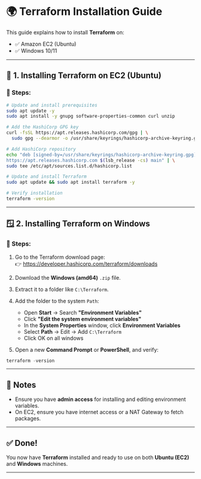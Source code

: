 # 🌍 Terraform Installation Guide

This guide explains how to install **Terraform** on:

- ✅ Amazon EC2 (Ubuntu)
- ✅ Windows 10/11

---

## 🚀 1. Installing Terraform on EC2 (Ubuntu)

### 🧾 Steps:

```bash
# Update and install prerequisites
sudo apt update -y
sudo apt install -y gnupg software-properties-common curl unzip

# Add the HashiCorp GPG key
curl -fsSL https://apt.releases.hashicorp.com/gpg | \
  sudo gpg --dearmor -o /usr/share/keyrings/hashicorp-archive-keyring.gpg

# Add HashiCorp repository
echo "deb [signed-by=/usr/share/keyrings/hashicorp-archive-keyring.gpg] \
https://apt.releases.hashicorp.com $(lsb_release -cs) main" | \
sudo tee /etc/apt/sources.list.d/hashicorp.list

# Update and install Terraform
sudo apt update && sudo apt install terraform -y

# Verify installation
terraform -version
```

---

## 🪟 2. Installing Terraform on Windows

### 🧾 Steps:

1. Go to the Terraform download page:  
   👉 https://developer.hashicorp.com/terraform/downloads

2. Download the **Windows (amd64)** `.zip` file.

3. Extract it to a folder like `C:\Terraform`.

4. Add the folder to the system `Path`:
   - Open **Start** → Search **"Environment Variables"**
   - Click **"Edit the system environment variables"**
   - In the **System Properties** window, click **Environment Variables**
   - Select **Path** → Edit → Add `C:\Terraform`
   - Click OK on all windows

5. Open a new **Command Prompt** or **PowerShell**, and verify:

```powershell
terraform -version
```

---

## 🧠 Notes

- Ensure you have **admin access** for installing and editing environment variables.
- On EC2, ensure you have internet access or a NAT Gateway to fetch packages.

---

## ✅ Done!

You now have **Terraform** installed and ready to use on both **Ubuntu (EC2)** and **Windows** machines.

---